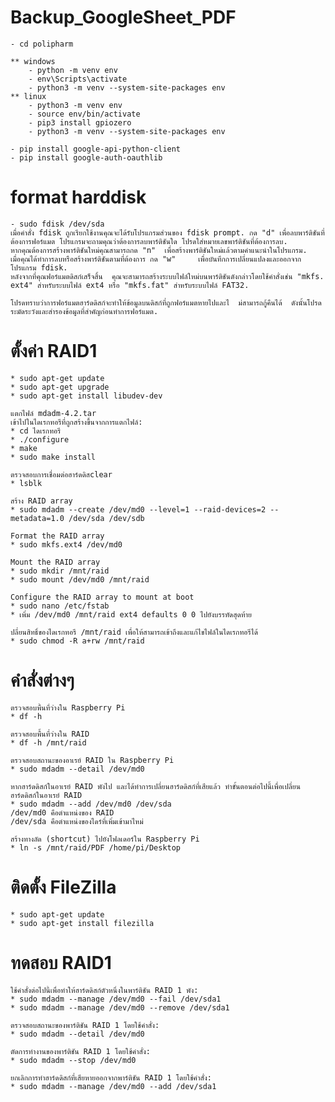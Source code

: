 # Backup_GoogleSheet_PDF
    - cd polipharm

    ** windows
        - python -m venv env
        - env\Scripts\activate
        - python3 -m venv --system-site-packages env 
    ** linux
        - python3 -m venv env
        - source env/bin/activate
        - pip3 install gpiozero
        - python3 -m venv --system-site-packages env 
        
    - pip install google-api-python-client
    - pip install google-auth-oauthlib

# format harddisk
    - sudo fdisk /dev/sda
    เมื่อคำสั่ง fdisk ถูกเรียกใช้งานคุณจะได้รับโปรแกรมส่วนของ fdisk prompt. กด "d" เพื่อลบพาร์ติชันที่ต้องการฟอร์แมต โปรแกรมจะถามคุณว่าต้องการลบพาร์ติชันใด โปรดใส่หมายเลขพาร์ติชันที่ต้องการลบ.
    หากคุณต้องการสร้างพาร์ติชันใหม่คุณสามารถกด "n"  เพื่อสร้างพาร์ติชันใหม่แล้วตามคำแนะนำในโปรแกรม.
    เมื่อคุณได้ทำการลบหรือสร้างพาร์ติชันตามที่ต้องการ กด "w"     เพื่อบันทึกการเปลี่ยนแปลงและออกจากโปรแกรม fdisk.
    หลังจากที่คุณฟอร์แมตดิสก์เสร็จสิ้น  คุณจะสามารถสร้างระบบไฟล์ใหม่บนพาร์ติชันดังกล่าวโดยใช้คำสั่งเช่น "mkfs. ext4" สำหรับระบบไฟล์ ext4 หรือ "mkfs.fat" สำหรับระบบไฟล์ FAT32.

    โปรดทราบว่าการฟอร์แมตฮาร์ดดิสก์จะทำให้ข้อมูลบนดิสก์ที่ถูกฟอร์แมตหายไปและไ  ม่สามารถกู้คืนได้  ดังนั้นโปรดระมัดระวังและสำรองข้อมูลที่สำคัญก่อนทำการฟอร์แมต.

# ตั้งค่า RAID1
    * sudo apt-get update
    * sudo apt-get upgrade
    * sudo apt-get install libudev-dev

    แตกไฟล์ mdadm-4.2.tar
    เข้าไปในไดเรกทอรีที่ถูกสร้างขึ้นจากการแตกไฟล์:
    * cd ไดเรกทอรี
    * ./configure
    * make
    * sudo make install

    ตรวจสอบการเชื่อมต่อฮาร์ดดิสclear
    * lsblk

    สร้าง RAID array
    * sudo mdadm --create /dev/md0 --level=1 --raid-devices=2 --metadata=1.0 /dev/sda /dev/sdb

    Format the RAID array
    * sudo mkfs.ext4 /dev/md0

    Mount the RAID array
    * sudo mkdir /mnt/raid
    * sudo mount /dev/md0 /mnt/raid

    Configure the RAID array to mount at boot
    * sudo nano /etc/fstab      
    * เพิ่ม /dev/md0 /mnt/raid ext4 defaults 0 0 ไปยังบรรทัดสุดท้าย

    ปลี่ยนสิทธิ์ของไดเรกทอรี /mnt/raid เพื่อให้สามารถเข้าถึงและแก้ไขไฟล์ในไดเรกทอรีได้ 
    * sudo chmod -R a+rw /mnt/raid

# คำสั่งต่างๆ
    ตรวจสอบพื้นที่ว่างใน Raspberry Pi
    * df -h

    ตรวจสอบพื้นที่ว่างใน RAID
    * df -h /mnt/raid

    ตรวจสอบสถานะของอาเรย์ RAID ใน Raspberry Pi 
    * sudo mdadm --detail /dev/md0

    หากฮาร์ดดิสก์ในอาเรย์ RAID พังไป และได้ทำการเปลี่ยนฮาร์ดดิสก์ที่เสียแล้ว ทำขั้นตอนต่อไปนี้เพื่อเปลี่ยนฮาร์ดดิสก์ในอาเรย์ RAID
    * sudo mdadm --add /dev/md0 /dev/sda
    /dev/md0 คือตำแหน่งของ RAID 
    /dev/sda คือตำแหน่งของไดร์ที่เพิ่มเข้ามาไหม่

    สร้างทางลัด (shortcut) ไปยังโฟลเดอร์ใน Raspberry Pi
    * ln -s /mnt/raid/PDF /home/pi/Desktop

# ติดตั้ง FileZilla 
    * sudo apt-get update
    * sudo apt-get install filezilla

# ทดสอบ RAID1
    ใช้คำสั่งต่อไปนี้เพื่อทำให้ฮาร์ดดิสก์ตัวหนึ่งในพาร์ติชัน RAID 1 พัง:
    * sudo mdadm --manage /dev/md0 --fail /dev/sda1
    * sudo mdadm --manage /dev/md0 --remove /dev/sda1

    ตรวจสอบสถานะของพาร์ติชัน RAID 1 โดยใช้คำสั่ง:
    * sudo mdadm --detail /dev/md0

    ตัดการทำงานของพาร์ติชัน RAID 1 โดยใช้คำสั่ง:
    * sudo mdadm --stop /dev/md0

    ยกเลิกการทำฮาร์ดดิสก์ที่เสียหายออกจากพาร์ติชัน RAID 1 โดยใช้คำสั่ง:
    * sudo mdadm --manage /dev/md0 --add /dev/sda1
